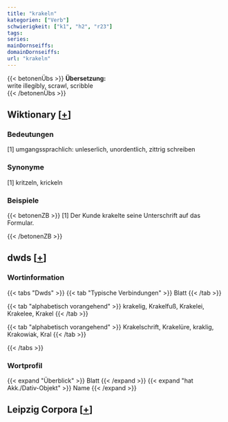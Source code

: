 ```yaml
---
title: "krakeln"
kategorien: ["Verb"]
schwierigkeit: ["k1", "h2", "r23"]
tags:
series:
mainDornseiffs:
domainDornseiffs:
url: "krakeln"
---
```


{{< betonenÜbs >}}
**Übersetzung:**  
write illegibly, scrawl, scribble  
{{< /betonenÜbs >}}

## Wiktionary [[+](https://de.wiktionary.org/wiki/krakeln)]

### Bedeutungen
[1] umgangssprachlich: unleserlich, unordentlich, zittrig schreiben  

### Synonyme
[1] kritzeln, krickeln  

### Beispiele
{{< betonenZB >}}
[1] Der Kunde krakelte seine Unterschrift auf das Formular.  

{{< /betonenZB >}}


## dwds [[+](https://www.dwds.de/wb/krakeln)]

### Wortinformation
{{< tabs "Dwds" >}}
{{< tab "Typische Verbindungen" >}}
Blatt
{{< /tab >}}

{{< tab "alphabetisch vorangehend" >}}
krakelig, Krakelfuß, Krakelei, Krakelee, Krakel
{{< /tab >}}

{{< tab "alphabetisch vorangehend" >}}
Krakelschrift, Krakelüre, kraklig, Krakowiak, Kral
{{< /tab >}}

{{< /tabs >}}

### Wortprofil
{{< expand "Überblick" >}} Blatt {{< /expand >}}
{{< expand "hat Akk./Dativ-Objekt" >}} Name {{< /expand >}}

## Leipzig Corpora [[+](https://corpora.uni-leipzig.de/en/res?word=krakeln&corpusId=deu_newscrawl-public_2018)]

